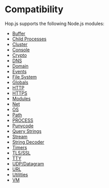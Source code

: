 
Compatibility
=============

Hop.js supports the following Node.js modules:

* [Buffer](https://nodejs.org/api/buffer.html)
* [Child Processes](https://nodejs.org/api/child\_process.html)
* [Cluster](https://nodejs.org/api/cluster.html)
* [Console](https://nodejs.org/api/console.html)
* [Crypto](https://nodejs.org/api/crypto.html)
* [DNS](https://nodejs.org/api/dns.html)
* [Domain](https://nodejs.org/api/domain.html)
* [Events](https://nodejs.org/api/events.html)
* [File System](https://nodejs.org/api/fs.html)
* [Globals](https://nodejs.org/api/globals.html)
* [HTTP](https://nodejs.org/api/http.html)
* [HTTPS](https://nodejs.org/api/https.html)
* [Modules](https://nodejs.org/api/modules.html)
* [Net](https://nodejs.org/api/net.html)
* [OS](https://nodejs.org/api/os.html)
* [Path](https://nodejs.org/api/path.html)
* [PROCESS](https://nodejs.org/api/process.html)
* [Punycode](https://nodejs.org/api/punycode.html)
* [Query Strings](https://nodejs.org/api/querystring.html)
* [Stream](https://nodejs.org/api/stream.html)
* [String Decoder](https://nodejs.org/api/string\_decoder.html)
* [Timers](https://nodejs.org/api/timers.html)
* [TLS/SSL](https://nodejs.org/api/tls.html)
* [TTY](https://nodejs.org/api/tty.html)
* [UDP/Datagram](https://nodejs.org/api/udp.html)
* [URL](https://nodejs.org/api/url.html)
* [Utilities](https://nodejs.org/api/util.html)
* [VM](https://nodejs.org/api/vm.html)

